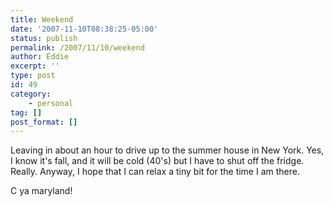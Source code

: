 ```yaml
---
title: Weekend
date: '2007-11-10T08:38:25-05:00'
status: publish
permalink: /2007/11/10/weekend
author: Eddie
excerpt: ''
type: post
id: 49
category:
    - personal
tag: []
post_format: []
---
```

Leaving in about an hour to drive up to the summer house in New York. Yes, I know it's fall, and it will be cold (40's) but I have to shut off the fridge. Really. Anyway, I hope that I can relax a tiny bit for the time I am there.

C ya maryland!